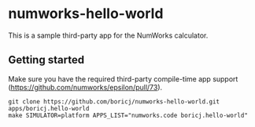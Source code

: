 # numworks-hello-world

This is a sample third-party app for the NumWorks calculator.

## Getting started

Make sure you have the required third-party compile-time app support (https://github.com/numworks/epsilon/pull/73).
```
git clone https://github.com/boricj/numworks-hello-world.git apps/boricj.hello-world
make SIMULATOR=platform APPS_LIST="numworks.code boricj.hello-world"
```

